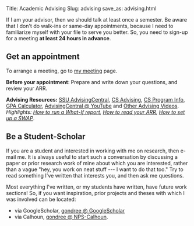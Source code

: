 Title: Academic Advising
Slug: advising
save_as: advising.html

If I am your advisor, then we should talk at least once a semester. Be aware that I don't do walk-ins or same-day appointments, because I need to familiarize myself with your file to serve you better. So, you need to sign-up for a meeting  **at least 24 hours in advance**.

## Get an appointment
To arrange a meeting, go to [my meeting](/meet) page.

**Before your appointment**: Prepare and write down your questions, and review your ARR.


**Advising Resources:**
[SSU AdvisingCentral](http://advising.sonoma.edu/), [CS Advising](http://www.cs.sonoma.edu/advising/), [CS Program Info](http://www.cs.sonoma.edu/advising/prerequisite-chart), [GPA Calculator](article/gpa-calculator.html), [AdvisingCentral @ YouTube](https://www.youtube.com/channel/UCwpIp52dVRlftWS_erhSFqQ/videos) and [Other Advising Videos](https://www.youtube.com/channel/UCLXWneJfIzssV8bUlwr3aFQ/videos). *Highlights: [How to run a What-If report](https://www.youtube.com/watch?v=CcDRuJ30r9o&feature=youtu.be), [How to read your ARR](https://www.youtube.com/watch?v=p9-M_9ul4yc), [How to set up a SWAP](https://www.youtube.com/watch?v=AWOf8QuLGxM)*.


## Be a Student-Scholar
If you are a student and interested in working with me on research, then e-mail me. It is always useful to start such a conversation by discussing a paper or prior research work of mine about which you are interested, rather than a vague "hey, you work on neat stuff --- I want to do that too." Try to read something I've written that interests you, and then ask me questions. 

Most everything I've written, or my students have written, have future work sections! So, if you want inspiration, prior projects and theses with which I was involved can be located:

 - via GoogleScholar, [gondree @ GoogleScholar](http://scholar.google.com/citations?user=Dyee0SUAAAAJ)
 - via Calhoun, [gondree @ NPS-Calhoun](http://calhoun.nps.edu/discover?query=gondree&rpp=10&filtertype=advisor&filter_relational_operator=contains&filter=Gondree). 
